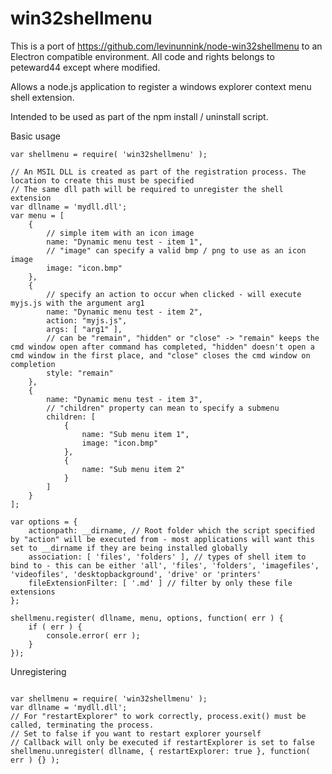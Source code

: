 # win32shellmenu

This is a port of https://github.com/levinunnink/node-win32shellmenu to an Electron compatible environment. All code and rights belongs to peteward44 except where modified.

Allows a node.js application to register a windows explorer context menu shell extension.

Intended to be used as part of the npm install / uninstall script.

Basic usage
```
var shellmenu = require( 'win32shellmenu' );

// An MSIL DLL is created as part of the registration process. The location to create this must be specified
// The same dll path will be required to unregister the shell extension
var dllname = 'mydll.dll';
var menu = [
	{
		// simple item with an icon image
		name: "Dynamic menu test - item 1",
		// "image" can specify a valid bmp / png to use as an icon image
		image: "icon.bmp"
	},
	{
		// specify an action to occur when clicked - will execute myjs.js with the argument arg1
		name: "Dynamic menu test - item 2",
		action: "myjs.js",
		args: [ "arg1" ],
		// can be "remain", "hidden" or "close" -> "remain" keeps the cmd window open after command has completed, "hidden" doesn't open a cmd window in the first place, and "close" closes the cmd window on completion
		style: "remain"
	},
	{
		name: "Dynamic menu test - item 3",
		// "children" property can mean to specify a submenu
		children: [
			{
				name: "Sub menu item 1",
				image: "icon.bmp"
			},
			{
				name: "Sub menu item 2"
			}
		]
	}
];

var options = {
	actionpath: __dirname, // Root folder which the script specified by "action" will be executed from - most applications will want this set to __dirname if they are being installed globally
	association: [ 'files', 'folders' ], // types of shell item to bind to - this can be either 'all', 'files', 'folders', 'imagefiles', 'videofiles', 'desktopbackground', 'drive' or 'printers'
	fileExtensionFilter: [ '.md' ] // filter by only these file extensions
};

shellmenu.register( dllname, menu, options, function( err ) {
	if ( err ) {
		console.error( err );
	}
});

```

Unregistering
```

var shellmenu = require( 'win32shellmenu' );
var dllname = 'mydll.dll';
// For "restartExplorer" to work correctly, process.exit() must be called, terminating the process.
// Set to false if you want to restart explorer yourself
// Callback will only be executed if restartExplorer is set to false
shellmenu.unregister( dllname, { restartExplorer: true }, function( err ) {} );

```
